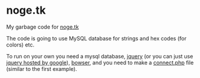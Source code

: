 # noge.tk

My garbage code for [noge.tk](http://noge.tk)

The code is going to use MySQL database for strings and hex codes (for colors) etc.

To run on your own you need a mysql database, [jquery](https://jquery.com/) (or you can just use [jquery hosted by google](https://developers.google.com/speed/libraries/)), [bowser](https://github.com/ded/bowser), and you need to make a [connect.php](http://www.w3schools.com/php/func_mysqli_connect.asp) file (similar to the first example).
